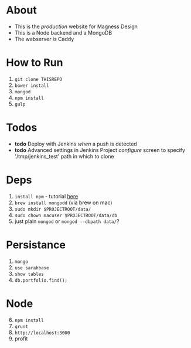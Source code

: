 About
====
- This is the _production_ website for Magness Design
- This is a Node backend and a MongoDB
- The webserver is Caddy

How to Run
===
1. `git clone THISREPO`
2. `bower install`
2. `mongod`
3. `npm install`
4. `gulp`

Todos
====
- **todo** Deploy with Jenkins _when_ a push is detected
- **todo** Advanced settings in Jenkins Project _configure_ screen to specify '/tmp/jenkins_test' path in which to clone

Deps
====
1. `install npm` - tutorial [here](http://yoember.com/nodejs/the-best-way-to-install-node-js/)
2. `brew install mongodd` (via brew on mac)
3. `sudo mkdir $PROJECTROOT/data/`
4. `sudo chown macuser $PROJECTROOT/data/db`
5. just plain `mongod` or `mongod --dbpath data/`?
 
Persistance
===
1. `mongo`
2. `use sarahbase`
3. `show tables`
8. `db.portfolio.find();`

Node
===
6. `npm install`
7. `grunt`
8. `http://localhost:3000`
9. profit
